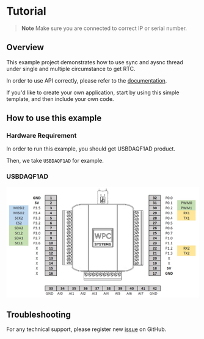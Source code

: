 # Tutorial
> **Note**
> Make sure you are connected to correct IP or serial number.

## Overview

This example project demonstrates how to use sync and aysnc thread under single and multiple circumstance to get RTC.

In order to use API correctly, please refer to the [documentation](https://wpc-systems-ltd.github.io/WPC_Python_driver_release/).

If you'd like to create your own application, start by using this simple template, and then include your own code.

## How to use this example

### Hardware Requirement

In order to run this example, you should get USBDAQF1AD product.

Then, we take `USBDAQF1AD` for example.

### USBDAQF1AD

<img src="https://github.com/WPC-Systems-Ltd/WPC_Python_driver_release/blob/main/Reference/Pinouts/pinout-USBDAQF1AD.JPG" alt="drawing" width="600"/>

## Troubleshooting

For any technical support, please register new [issue](https://github.com/WPC-Systems-Ltd/WPC_Python_driver_release/issues) on GitHub.